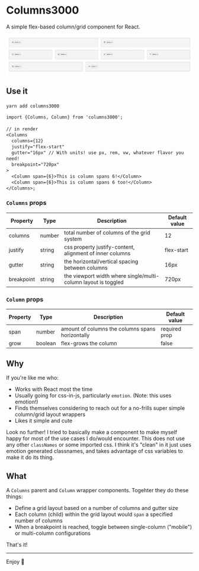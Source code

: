 # Columns3000

A simple flex-based column/grid component for React.

![Preview](https://raw.githubusercontent.com/ezekielaquino/Columns3000/main/preview.png)

## Use it

`yarn add columns3000`

```tsx
import {Columns, Column} from 'columns3000';

// in render
<Columns
  columns={12}
  justify="flex-start"
  gutter="16px" // With units! use px, rem, vw, whatever flavor you need!
  breakpoint="720px"
>
  <Column span={6}>This is column spans 6!</Column>
  <Column span={6}>This is column spans 6 too!</Column>
</Columns>;
```

### `Columns` props

| Property   | Type   | Description                                                    | Default value |
| ---------- | ------ | -------------------------------------------------------------- | ------------- |
| columns    | number | total number of columns of the grid system                     | 12            |
| justify    | string | css property justify-content, alignment of inner columns       | flex-start    |
| gutter     | string | the horizontal/vertical spacing between columns                | 16px          |
| breakpoint | string | the viewport width where single/multi-column layout is toggled | 720px         |

### `Column` props

| Property | Type    | Description                                      | Default value |
| -------- | ------- | ------------------------------------------------ | ------------- |
| span     | number  | amount of columns the columns spans horizontally | required prop |
| grow     | boolean | flex-grows the column                            | false         |

## Why

If you're like me who:

- Works with React most the time
- Usually going for css-in-js, particularly `emotion`. (Note: this uses
  emotion!)
- Finds themselves considering to reach out for a no-frills super simple
  column/grid layout wrappers
- Likes it simple and cute

Look no further! I tried to basically make a component to make myself happy for
most of the use cases I do/would encounter. This does not use any other
`classNames` or some imported css. I think it's "clean" in it just uses emotion
generated classnames, and takes advantage of css variables to make it do its
thing.

## What

A `Columns` parent and `Column` wrapper components. Togehter they do these
things:

- Define a grid layout based on a number of columns and gutter size
- Each column (child) within the grid layout would `span` a specified number of
  columns
- When a breakpoint is reached, toggle between single-column ("mobile") or
  multi-column configurations

That's it!

---

Enjoy 🌸
